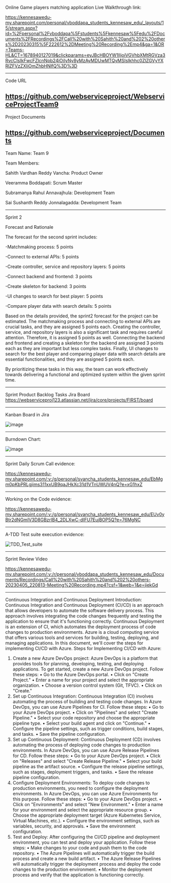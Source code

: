 Online Game players matching application
Live Walkthrough link:

https://kennesawedu-my.sharepoint.com/personal/vboddapa_students_kennesaw_edu/_layouts/15/stream.aspx?id=%2Fpersonal%2Fvboddapa%5Fstudents%5Fkennesaw%5Fedu%2FDocuments%2FRecordings%2FCall%20with%20Sahith%20and%202%20others%2D20230315%5F222612%2DMeeting%20Recording%2Emp4&ga=1&OR=Teams-HL&CT=1678940127019&clickparams=eyJBcHBOYW1lIjoiVGVhbXMtRGVza3RvcCIsIkFwcFZlcnNpb24iOiIyNy8yMzAyMDUwMTQyMSIsIkhhc0ZlZGVyYXRlZFVzZXIiOmZhbHNlfQ%3D%3D

--------------------------------------------------------------------------------------------------------------
Code URL

https://github.com/webserviceproject/WebserviceProjectTeam9
--------------------------------------------------------------------------------------------------------------
Project Documents

https://github.com/webserviceproject/Documents
--------------------------------------------------------------------------------------------------------------
Team Name: Team 9

Team Members:

Sahith Vardhan Reddy Vancha: Product Owner

Veeramma Boddapati: Scrum Master

Subramanya Rahul Annavajhula: Development Team

Sai Sushanth Reddy Jonnalagadda: Development Team

--------------------------------------------------------------------------------------------------------------

Sprint 2

Forecast and Rationale

The forecast for the second sprint includes:

-Matchmaking process: 5 points

-Connect to external APIs: 5 points

-Create controller, service and repository layers: 5 points

-Connect backend and frontend: 3 points

-Create skeleton for backend: 3 points

-UI changes to search for best player: 5 points

-Compare player data with search details: 5 points

Based on the details provided, the sprint2 forecast for the project can be estimated. The matchmaking process and connecting to external APIs are crucial tasks, and they are assigned 5 points each. Creating the controller, service, and repository layers is also a significant task and requires careful attention. Therefore, it is assigned 5 points as well. Connecting the backend and frontend and creating a skeleton for the backend are assigned 3 points each as they are important but less complex tasks. Finally, UI changes to search for the best player and comparing player data with search details are essential functionalities, and they are assigned 5 points each. 

By prioritizing these tasks in this way, the team can work effectively towards delivering a functional and optimized system within the given sprint time.



--------------------------------------------------------------------------------------------------------------

Sprint Product Backlog Tasks Jira Board
https://webserviceproj123.atlassian.net/jira/core/projects/FIRST/board

--------------------------------------------------------------------------------------------------------------

Kanban Board in Jira

![image](https://user-images.githubusercontent.com/71249872/229991811-cdc17d7c-7240-45a5-bdec-918cd770e1e9.png)


--------------------------------------------------------------------------------------------------------------

Burndown Chart:

![image](https://user-images.githubusercontent.com/71249872/229994984-0f431d46-8012-4435-bcce-7b09dc63a5f1.png)


--------------------------------------------------------------------------------------------------------------
Sprint Daily Scrum Call evidence:

https://kennesawedu-my.sharepoint.com/:v:/g/personal/svancha_students_kennesaw_edu/EbMgm0pKbPRLgjims311xxUB9qaJHkXc31d1VTnUWUV4nQ?e=xG1hxZ

--------------------------------------------------------------------------------------------------------------
Working on the Code evidence:

https://kennesawedu-my.sharepoint.com/:v:/g/personal/svancha_students_kennesaw_edu/EUv0yBtr2dNGmIV3D8GBzrIB4_2DLXwC-dIFU7EujBOP5Q?e=76MgNC

--------------------------------------------------------------------------------------------------------------
A-TDD Test suite execution evidence:

![TDD_Test_suite](https://user-images.githubusercontent.com/71249872/230252819-44a0b337-9478-4a5b-b935-bdd30f8421a5.png)



--------------------------------------------------------------------------------------------------------------

Sprint Review Video

https://kennesawedu-my.sharepoint.com/:v:/r/personal/vboddapa_students_kennesaw_edu/Documents/Recordings/Call%20with%20Sahith%20and%202%20others-20230405_220813-Meeting%20Recording.mp4?csf=1&web=1&e=jiekGd


---------------------------------------------------------------------------------------------------------------

Continuous Integration and Continuous Deployment
Introduction:
Continuous Integration and Continuous Deployment (CI/CD) is an approach that allows developers to automate the software delivery process. This approach involves integrating the code changes frequently and testing the application to ensure that it's functioning correctly. Continuous Deployment is an extension of CI, which automates the deployment process of code changes to production environments.
Azure is a cloud computing service that offers various tools and services for building, testing, deploying, and managing applications. In this document, we'll cover the steps for implementing CI/CD with Azure.
Steps for Implementing CI/CD with Azure:
1. Create a new Azure DevOps project:
Azure DevOps is a platform that provides tools for planning, developing, testing, and deploying applications. To get started, create a new Azure DevOps project. Follow these steps:
• Go to the Azure DevOps portal.
• Click on "Create Project."
• Enter a name for your project and select the appropriate organization.
• Choose a version control system (Git, TFVC).
• Click on "Create."
2. Set up Continuous Integration:
Continuous Integration (CI) involves automating the process of building and testing code changes. In Azure DevOps, you can use Azure Pipelines for CI. Follow these steps:
• Go to your Azure DevOps project.
• Click on "Pipelines" and select "Create Pipeline."
• Select your code repository and choose the appropriate pipeline type.
• Select your build agent and click on "Continue."
• Configure the pipeline settings, such as trigger conditions, build stages, and tasks.
• Save the pipeline configuration.
3. Set up Continuous Deployment:
Continuous Deployment (CD) involves automating the process of deploying code changes to production environments. In Azure DevOps, you can use Azure Release Pipelines for CD. Follow these steps:
• Go to your Azure DevOps project.
• Click on "Releases" and select "Create Release Pipeline."
• Select your build pipeline as the artifact source.
• Configure the release pipeline settings, such as stages, deployment triggers, and tasks.
• Save the release pipeline configuration.
4. Configure Deployment Environments:
To deploy code changes to production environments, you need to configure the deployment environments. In Azure DevOps, you can use Azure Environments for this purpose. Follow these steps:
• Go to your Azure DevOps project.
• Click on "Environments" and select "New Environment."
• Enter a name for your environment and select the appropriate resource group.
• Choose the appropriate deployment target (Azure Kubernetes Service, Virtual Machines, etc.).
• Configure the environment settings, such as variables, security, and approvals.
• Save the environment configuration.
5. Test and Deploy:
After configuring the CI/CD pipeline and deployment environment, you can test and deploy your application. Follow these steps:
• Make changes to your code and push them to the code repository.
• The Azure Pipelines will automatically trigger the build process and create a new build artifact.
• The Azure Release Pipelines will automatically trigger the deployment process and deploy the code changes to the production environment.
• Monitor the deployment process and verify that the application is functioning correctly.




